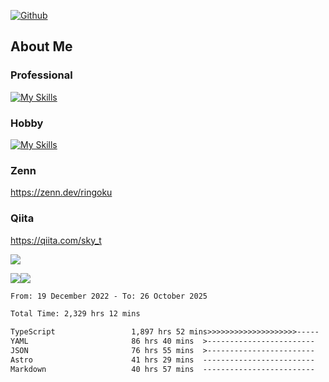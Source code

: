 [![Github](https://img.shields.io/github/followers/skyt-a?label=Follow&style=social)](https://github.com/skyt-a)

## About Me
### Professional
[![My Skills](https://skillicons.dev/icons?i=react,ts,js,nodejs,java,graphql,firebase,githubactions&theme=light)](https://skillicons.dev)
### Hobby
[![My Skills](https://skillicons.dev/icons?i=unity,rust,py&theme=light)](https://skillicons.dev)

### Zenn
https://zenn.dev/ringoku
### Qiita
https://qiita.com/sky_t


![](https://github-profile-summary-cards.vercel.app/api/cards/profile-details?username=skyt-a&theme=default)

![](https://github-profile-summary-cards.vercel.app/api/cards/repos-per-language?username=skyt-a&theme=default)![](https://github-profile-summary-cards.vercel.app/api/cards/stats?username=RinGoku&theme=default)

<!--START_SECTION:waka-->

```txt
From: 19 December 2022 - To: 26 October 2025

Total Time: 2,329 hrs 12 mins

TypeScript                 1,897 hrs 52 mins>>>>>>>>>>>>>>>>>>>>-----   81.48 %
YAML                       86 hrs 40 mins  >------------------------   03.72 %
JSON                       76 hrs 55 mins  >------------------------   03.30 %
Astro                      41 hrs 29 mins  -------------------------   01.78 %
Markdown                   40 hrs 57 mins  -------------------------   01.76 %
```

<!--END_SECTION:waka-->
